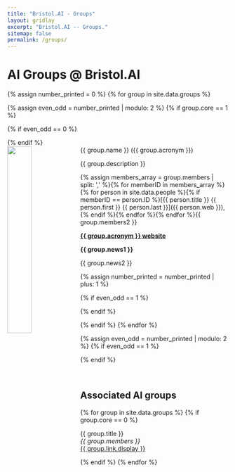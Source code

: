 ```yaml
---
title: "Bristol.AI - Groups"
layout: gridlay
excerpt: "Bristol.AI -- Groups."
sitemap: false
permalink: /groups/
---
```



# AI Groups @ Bristol.AI

{% assign number_printed = 0 %}
{% for group in site.data.groups %}

{% assign even_odd = number_printed | modulo: 2 %}
{% if group.core == 1 %}

{% if even_odd == 0 %}
<div class="row">
{% endif %}

<div class="col-sm-6 clearfix">
 <div class="well">
  <grpstyle>{{ group.name }} ({{ group.acronym }})</grpstyle>
  <img src="{{ site.url }}{{ site.baseurl }}/images/grouppic/{{ group.image }}" class="img-responsive" width="33%" style="float: left" />
  <p>{{ group.description }}</p>
  <p>
  {% assign members_array = group.members | split: ',' %}{% for memberID in members_array %}{% for person in site.data.people %}{% if memberID == person.ID %}[{{ person.title }} {{ person.first }} {{ person.last }}]({{ person.web }}), {% endif %}{% endfor %}{% endfor %}{{ group.members2 }}
  </p>
  <p><strong><a href="{{ group.link.url }}">{{ group.acronym }} website</a></strong></p>
  <p class="text-danger"><strong> {{ group.news1 }}</strong></p>
  <p> {{ group.news2 }}</p>
 </div>
</div>

{% assign number_printed = number_printed | plus: 1 %}

{% if even_odd == 1 %}
</div>
{% endif %}

{% endif %}
{% endfor %}

{% assign even_odd = number_printed | modulo: 2 %}
{% if even_odd == 1 %}
</div>
{% endif %}

<p> &nbsp; </p>


## Associated AI groups

{% for group in site.data.groups %}
{% if group.core == 0 %}

  {{ group.title }} <br />
  <em>{{ group.members }} </em><br /><a href="{{ group.link.url }}">{{ group.link.display }}</a>

{% endif %}
{% endfor %}
